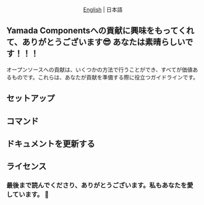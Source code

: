 <p align='center'>
<a href='./CONTRIBUTING.md'>English</a> | 日本語
</p>

## Yamada Componentsへの貢献に興味をもってくれて、ありがとうございます😎 あなたは素晴らしいです！！！

オープンソースへの貢献は、いくつかの方法で行うことができ、すべてが価値あるものです。これらは、あなたが貢献を準備する際に役立つガイドラインです。

## セットアップ

## コマンド

## ドキュメントを更新する

## ライセンス

### 最後まで読んでくださり、ありがとうございます。私もあなたを愛しています。 💖
